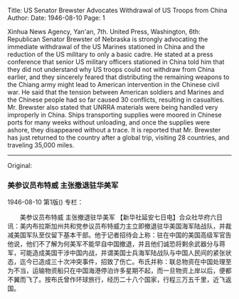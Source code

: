 Title: US Senator Brewster Advocates Withdrawal of US Troops from China
Author:
Date: 1946-08-10
Page: 1

Xinhua News Agency, Yan'an, 7th. United Press, Washington, 6th: Republican Senator Brewster of Nebraska is strongly advocating the immediate withdrawal of the US Marines stationed in China and the reduction of the US military to only a basic cadre. He stated at a press conference that senior US military officers stationed in China told him that they did not understand why US troops could not withdraw from China earlier, and they sincerely feared that distributing the remaining weapons to the Chiang army might lead to American intervention in the Chinese civil war. He said that the tension between American soldiers and Marines and the Chinese people had so far caused 30 conflicts, resulting in casualties. Mr. Brewster also stated that UNRRA materials were being handled very improperly in China. Ships transporting supplies were moored in Chinese ports for many weeks without unloading, and once the supplies were ashore, they disappeared without a trace. It is reported that Mr. Brewster has just returned to the country after a global trip, visiting 28 countries, and traveling 35,000 miles.



<hr /> 

Original: 


### 美参议员布特威  主张撤退驻华美军

1946-08-10
第1版()
专栏：

　　美参议员布特威
    主张撤退驻华美军
    【新华社延安七日电】合众社华府六日讯：美内布拉斯加州共和党参议员布特威力主立即撤退驻华美国海军陆战队，并裁减美国军队至仅留下基本干部。他于记者招待会上称：驻在中国的美国高级军官告他说，他们不了解为何美军不能早自中国撤退，并且他们诚恐将剩余武器分与蒋军，可能造成美国干涉中国内战，并谓美国士兵海军陆战队与中国人民间的紧张状态，迄今已造成三十次冲突事件，招致了伤亡。布氏并称：联总物资在中国处理至为不当，运输物资船只在中国海港停泊许多星期不起，而一旦物资上岸以后，便都不翼而飞了。按布氏曾作环球旅行，经历二十八个国家，行程三万五千里，近飞返国。
